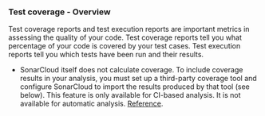 



### Test coverage - Overview

Test coverage reports and test execution reports are important metrics in assessing the quality of your code. Test coverage reports tell you what percentage of your code is covered by your test cases. 
Test execution reports tell you which tests have been run and their results.

* SonarCloud itself does not calculate coverage. To include coverage results in your analysis, you must set up a third-party coverage tool and configure SonarCloud to import the results produced by that tool (see below). 
This feature is only available for CI-based analysis. It is not available for automatic analysis.
[Reference](https://docs.sonarsource.com/sonarcloud/enriching/test-coverage/overview/?_gl=1*y20zxi*_gcl_au*NDA5MjYwMDcuMTcwNDgxNDI3MA..*_ga*MTY4NTU0MTM1My4xNzA0ODE0Mjcw*_ga_9JZ0GZ5TC6*MTcwNDgxNDI2OS4xLjEuMTcwNDgxNjQwOC42MC4wLjA).